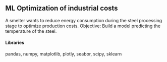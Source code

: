 ## ML Optimization of industrial costs

A smelter wants to reduce energy consumption during the steel processing stage to optimize production costs. Objective: Build a model predicting the temperature of the steel.

#### Libraries

pandas, numpy, matplotlib, plotly, seabor, scipy, sklearn
